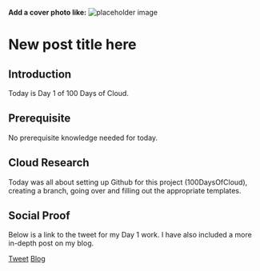 **Add a cover photo like:**
![placeholder image](https://via.placeholder.com/1200x600)

# New post title here

## Introduction

Today is Day 1 of 100 Days of Cloud. 

## Prerequisite

No prerequisite knowledge needed for today. 

## Cloud Research

Today was all about setting up Github for this project (100DaysOfCloud), creating a branch, going over and filling out the appropriate templates.

## Social Proof

Below is a link to the tweet for my Day 1 work. I have also included a more in-depth post on my blog.

[Tweet](https://twitter.com/LogPhile/status/1408113211199602700)
[Blog](https://logphile.com/2021/06/24/100daysofcloud-initial-setup/) 

